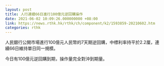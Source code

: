 ```yaml
---
layout: post
title: 人行連續66日進行100億元逆回購操作
date: 2021-06-02 10:09:26.000000000 +08:00
link: https://news.rthk.hk/rthk/ch/component/k2/1593859-20210602.htm
categories: rthk
---
```


人民銀行公開市場進行100億元人民幣的7天期逆回購，中標利率持平於2.2厘，連續66日維持單日同一規模。

今日有100億元逆回購到期，操作量完全對沖到期量。
